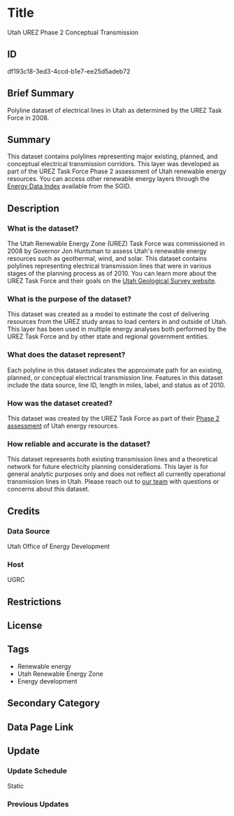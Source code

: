 # Title

Utah UREZ Phase 2 Conceptual Transmission

## ID

df193c18-3ed3-4ccd-b1e7-ee25d5adeb72

## Brief Summary

Polyline dataset of electrical lines in Utah as determined by the UREZ Task Force in 2008.

## Summary

This dataset contains polylines representing major existing, planned, and conceptual electrical transmission corridors. This layer was developed as part of the UREZ Task Force Phase 2 assessment of Utah renewable energy resources. You can access other renewable energy layers through the [Energy Data Index](https://gis.utah.gov/products/sgid/energy/) available from the SGID.

## Description

### What is the dataset?

The Utah Renewable Energy Zone (UREZ) Task Force was commissioned in 2008 by Governor Jon Huntsman to assess Utah's renewable energy resources such as geothermal, wind, and solar. This dataset contains polylines representing electrical transmission lines that were in various stages of the planning process as of 2010. You can learn more about the UREZ Task Force and their goals on the [Utah Geological Survey website](https://geology.utah.gov/map-pub/survey-notes/energy-news/energy-news-utahs-renewable-energy-zone-assessment/).

### What is the purpose of the dataset?

This dataset was created as a model to estimate the cost of delivering resources from the UREZ study areas to load centers in and outside of Utah. This layer has been used in multiple energy analyses both performed by the UREZ Task Force and by other state and regional government entities.

### What does the dataset represent?

Each polyline in this dataset indicates the approximate path for an existing, planned, or conceptual electrical transmission line. Features in this dataset include the data source, line ID, length in miles, label, and status as of 2010.

### How was the dataset created?

This dataset was created by the UREZ Task Force as part of their [Phase 2 assessment](https://opendata.gis.utah.gov/datasets/utah::utah-urez-phase-2-zone-boundaries/about) of Utah energy resources.

<!--- Was UGRC involved in the creation of this dataset? --->

### How reliable and accurate is the dataset?

This dataset represents both existing transmission lines and a theoretical network for future electricity planning considerations. This layer is for general analytic purposes only and does not reflect all currently operational transmission lines in Utah. Please reach out to [our team](https://gis.utah.gov/contact/) with questions or concerns about this dataset.

## Credits

### Data Source

Utah Office of Energy Development

### Host

UGRC

## Restrictions

## License

## Tags

- Renewable energy
- Utah Renewable Energy Zone
- Energy development

## Secondary Category

## Data Page Link

## Update

### Update Schedule

Static

### Previous Updates
